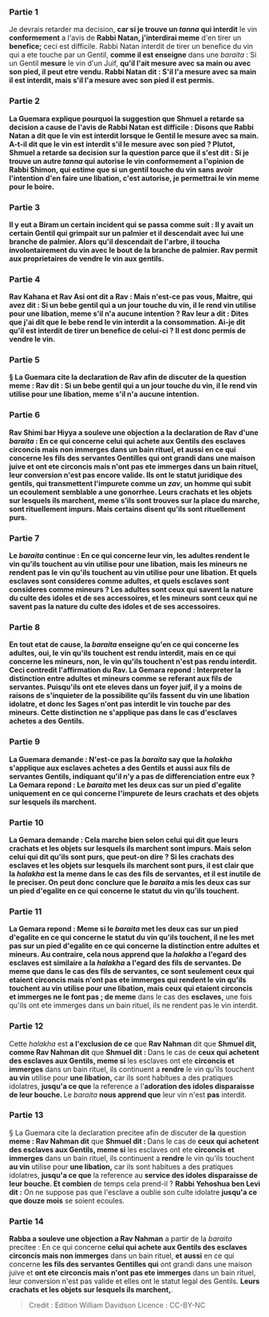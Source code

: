 
### Partie 1
Je devrais retarder ma decision, <b>car si je trouve un <i>tanna</i> qui interdit</b> le vin <b>conformement</b> a l'avis de <b>Rabbi Natan, j'interdirai meme</b> d'en tirer un <b>benefice;</b> ceci est difficile. Rabbi Natan interdit de tirer un benefice du vin qui a ete touche par un Gentil, <b>comme il est enseigne</b> dans une <i>baraita</i> : Si un Gentil <b>mesure</b> le vin d'un Juif, <b>qu'il l'ait mesure <b>avec</b> sa <b>main ou avec</b> son <b>pied, il peut etre vendu. Rabbi Natan dit :</b> S'il l'a mesure <b>avec</b> sa <b>main</b> il est <b>interdit,</b> mais s'il l'a mesure <b>avec</b> son <b>pied</b> il est <b>permis.</b>

### Partie 2
La Guemara explique pourquoi la suggestion que Shmuel a retarde sa decision a cause de l'avis de Rabbi Natan est difficile : <b>Disons que Rabbi Natan a dit</b> que le vin est interdit lorsque le Gentil le mesure <b>avec</b> sa <b>main. A-t-il dit</b> que le vin est interdit s'il le mesure <b>avec</b> son <b>pied ? Plutot,</b> Shmuel a retarde sa decision sur la question <b>parce que</b> il s'est dit : <b>Si je trouve</b> un autre <b><i>tanna</i> qui autorise</b> le vin <b>conformement</b> a l'opinion de <b>Rabbi Shimon,</b> qui estime que si un gentil touche du vin sans avoir l'intention d'en faire une libation, c'est autorise, <b>je permettrai</b> le vin <b>meme pour le boire.</b>

### Partie 3
<b>Il y eut a Biram un certain incident qui</b> se passa comme suit : Il y avait <b>un certain Gentil qui grimpait sur un palmier et il descendait</b> avec lui <b>une branche de palmier. Alors qu'il descendait</b> de l'arbre, <b>il toucha involontairement</b> du <b>vin avec le bout de la branche de palmier. Rav permit</b> aux proprietaires <b>de vendre</b> le vin <b>aux gentils.</b>

### Partie 4
<b>Rav Kahana et Rav Asi ont dit a Rav : Mais n'est-ce pas</b> vous, <b>Maitre, qui avez dit :</b> Si un <b>bebe</b> gentil qui a <b>un jour</b> touche du vin, <b>il le rend</b> <b>vin</b> utilise pour <b>une libation,</b> meme s'il n'a aucune intention ? Rav <b>leur a dit : Dites que j'ai dit</b> que le bebe rend le vin interdit <b>a la consommation. Ai-je dit</b> qu'il est interdit <b>de</b> tirer un <b>benefice</b> de celui-ci ? Il est donc permis de vendre le vin.

### Partie 5
§ La Guemara cite la declaration de Rav afin de discuter de <b>la</b> question <b>meme : Rav dit :</b> Si un <b>bebe</b> gentil qui a <b>un jour</b> touche du vin, <b>il le rend</b> <b>vin</b> utilise pour <b>une libation,</b> meme s'il n'a aucune intention.

### Partie 6
<b>Rav Shimi bar Hiyya a souleve une objection a</b> la declaration de <b>Rav</b> d'une <i>baraita</i> : En ce qui concerne <b>celui qui achete aux Gentils des esclaves circoncis mais non immerges</b> dans un bain rituel, <b>et aussi</b> en ce qui concerne <b>les fils des <b>servantes</b> Gentilles qui</b> ont grandi dans une maison juive et <b>ont ete circoncis mais n'ont pas ete immerges</b> dans un bain rituel, leur conversion n'est pas encore valide. Ils ont le statut juridique des gentils, qui transmettent l'impurete comme un <i>zav</i>, un homme qui subit un ecoulement semblable a une gonorrhee. <b>Leurs crachats et les objets sur lesquels ils marchent,</b> meme s'ils sont trouves <b>sur la place du marche,</b> sont <b>rituellement impurs. Mais certains disent</b> qu'ils sont <b>rituellement purs.</b>

### Partie 7
Le <i>baraita</i> continue : En ce qui concerne <b>leur vin,</b> les <b>adultes rendent</b> le vin qu'ils touchent <b>au vin</b> utilise pour <b>une libation,</b> mais les <b>mineurs ne rendent pas</b> le vin qu'ils touchent <b>au vin</b> utilise pour <b>une libation. Et quels</b> esclaves <b>sont</b> consideres comme <b>adultes, et quels</b> esclaves <b>sont</b> consideres comme <b>mineurs ?</b> Les <b>adultes</b> sont ceux qui <b>savent</b> la <b>nature du culte des idoles et de ses accessoires,</b> et les <b>mineurs</b> sont ceux qui ne <b>savent pas</b> la <b>nature du culte des idoles et de ses accessoires.</b>

### Partie 8
<b>En tout etat de cause,</b> la <i>baraita</i> <b>enseigne</b> qu'en ce qui concerne les <b>adultes, oui,</b> le vin qu'ils touchent est rendu interdit, mais en ce qui concerne les <b>mineurs, non,</b> le vin qu'ils touchent n'est pas rendu interdit. Ceci contredit l'affirmation du Rav. La Gemara repond : <b>Interpreter</b> la distinction entre adultes et mineurs comme se referant <b>aux</b> <b>fils de servantes.</b> Puisqu'ils ont ete eleves dans un foyer juif, il y a moins de raisons de s'inquieter de la possibilite qu'ils fassent du vin une libation idolatre, et donc les Sages n'ont pas interdit le vin touche par des mineurs. Cette distinction ne s'applique pas dans le cas d'esclaves achetes a des Gentils.

### Partie 9
La Guemara demande : <b>N'est-ce pas</b> la <i>baraita</i> <b>say</b> que la <i>halakha</i> s'applique aux esclaves achetes a des Gentils <b>et aussi</b> aux fils de servantes Gentils, indiquant qu'il n'y a pas de differenciation entre eux ? La Gemara repond : Le <i>baraita</i> met les deux cas sur un pied d'egalite uniquement <b>en ce qui concerne</b> l'impurete de <b>leurs crachats et</b> des <b>objets sur lesquels ils marchent.</b>

### Partie 10
La Gemara demande : <b>Cela marche bien selon celui qui dit</b> que leurs crachats et les objets sur lesquels ils marchent sont <b>impurs. Mais selon celui qui dit</b> qu'ils sont <b>purs, que peut-on dire ? </b> Si les crachats des esclaves et les objets sur lesquels ils marchent sont purs, il est clair que la <i>halakha</i> est la meme dans le cas des fils de servantes, et il est inutile de le preciser. On peut donc conclure que le <i>baraita</i> a mis les deux cas sur un pied d'egalite en ce qui concerne le statut du vin qu'ils touchent.

### Partie 11
La Gemara repond : Meme si le <i>baraita</i> met les deux cas sur un pied d'egalite en ce qui concerne le statut du vin qu'ils touchent, il ne les met pas sur un pied d'egalite en ce qui concerne la distinction entre adultes et mineurs. Au contraire, <b>cela nous apprend</b> que la <i>halakha</i> a l'egard des <b>esclaves</b> est <b>similaire a</b> la <i>halakha</i> a l'egard des <b>fils de servantes. De meme que</b> dans le cas des <b>fils de servantes, ce sont</b> seulement ceux qui etaient <b>circoncis mais n'ont pas ete immerges qui rendent</b> le vin qu'ils touchent <b>au vin</b> utilise pour <b>une libation,</b> mais ceux qui etaient <b>circoncis et immerges</b> ne le font pas ; de meme</b> dans le cas des <b>esclaves,</b> une fois qu'ils ont ete immerges dans un bain rituel, ils ne rendent pas le vin interdit.

### Partie 12
Cette <i>halakha</i> est <b>a l'exclusion de ce</b> que <b>Rav Nahman</b> dit que <b>Shmuel dit, comme Rav Nahman dit</b> que <b>Shmuel dit : </b> Dans le cas de <b>ceux qui achetent des esclaves aux Gentils, meme si</b> les esclaves ont ete <b>circoncis et immerges</b> dans un bain rituel, ils continuent a <b>rendre</b> le vin qu'ils touchent <b>au vin</b> utilise pour <b>une libation,</b> car ils sont habitues a des pratiques idolatres, <b>jusqu'a ce que</b> la reference a l'<b>adoration des idoles disparaisse de leur bouche. </b> Le <i>baraita</i> <b>nous apprend que</b> leur vin n'est <b>pas</b> interdit.

### Partie 13
§ La Guemara cite la declaration precitee afin de discuter de <b>la</b> question <b>meme : Rav Nahman dit</b> que <b>Shmuel dit : </b> Dans le cas de <b>ceux qui achetent des esclaves aux Gentils, meme si</b> les esclaves ont ete <b>circoncis et immerges</b> dans un bain rituel, ils continuent a <b>rendre</b> le vin qu'ils touchent <b>au vin</b> utilise pour <b>une libation,</b> car ils sont habitues a des pratiques idolatres, <b>jusqu'a ce que</b> la reference au <b>service des idoles disparaisse de leur bouche. Et combien</b> de temps cela prend-il ? <b>Rabbi Yehoshua ben Levi dit :</b> On ne suppose pas que l'esclave a oublie son culte idolatre <b>jusqu'a ce que douze mois</b> se soient ecoules.

### Partie 14
<b>Rabba a souleve une objection a Rav Nahman</b> a partir de la <i>baraita</i> precitee : En ce qui concerne <b>celui qui achete aux Gentils des esclaves circoncis mais non immerges</b> dans un bain rituel, <b>et aussi</b> en ce qui concerne <b>les fils des <b>servantes</b> Gentilles qui</b> ont grandi dans une maison juive et <b>ont ete circoncis mais n'ont pas ete immerges</b> dans un bain rituel, leur conversion n'est pas valide et elles ont le statut legal des Gentils. <b>Leurs crachats et les objets sur lesquels ils marchent,</b>.

>Credit : Edition William Davidson
>Licence : CC-BY-NC